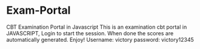 # Exam-Portal
 CBT Examination Portal in Javascript
This is an examination cbt portal in JAVASCRIPT, Login to start the session. When done the scores are automatically generated. Enjoy!
Username: victory
password: victory12345
